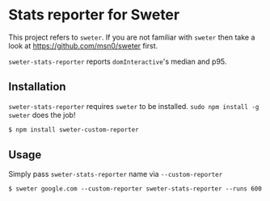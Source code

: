 # Stats reporter for Sweter

This project refers to ``sweter``. If you are not familiar with ``sweter`` then take a look at https://github.com/msn0/sweter first.

`sweter-stats-reporter` reports `domInteractive`'s median and p95. 

## Installation

`sweter-stats-reporter` requires `sweter` to be installed. `sudo npm install -g sweter` does the job! 

```sh
$ npm install sweter-custom-reporter
```

## Usage

Simply pass `sweter-stats-reporter` name via ``--custom-reporter``

```
$ sweter google.com --custom-reporter sweter-stats-reporter --runs 600
```
